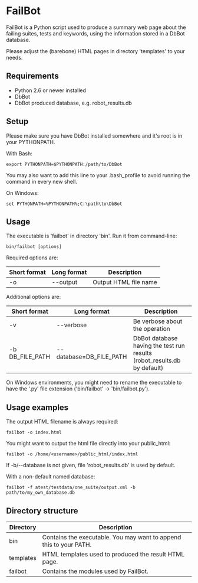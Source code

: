 FailBot
=======

FailBot is a Python script used to produce a summary web page about the failing
suites, tests and keywords, using the information stored in a DbBot database.

Please adjust the (barebone) HTML pages in directory 'templates' to your needs.


Requirements
------------
* Python 2.6 or newer installed
* DbBot
* DbBot produced database, e.g. robot_results.db


Setup
-----

Please make sure you have DbBot installed somewhere and it's root is in your
PYTHONPATH.

With Bash:

    export PYTHONPATH=$PYTHONPATH:/path/to/DbBot

You may also want to add this line to your .bash_profile to avoid running
the command in every new shell.

On Windows:

    set PYTHONPATH=%PYTHONPATH%;C:\path\to\DbBot


Usage
-----
The executable is 'failbot' in directory 'bin'. Run it from command-line:

    bin/failbot [options]

Required options are:

Short format    | Long format             | Description
--------------- |-------------------------| ------------------------------------------
-o              | --output                | Output HTML file name

Additional options are:

Short format    | Long format             | Description
--------------- |-------------------------| ------------------------------------------
-v              | --verbose               | Be verbose about the operation
-b DB_FILE_PATH | --database=DB_FILE_PATH | DbBot database having the test run results (robot_results.db by default)

On Windows environments, you might need to rename the executable to have the
'.py' file extension ('bin/failbot' -> 'bin/failbot.py').


Usage examples
--------------

The output HTML filename is always required:

    failbot -o index.html

You might want to output the html file directly into your public_html:

    failbot -o /home/<username>/public_html/index.html

If -b/--database is not given, file 'robot_results.db' is used by default.

With a non-default named database:

    failbot -f atest/testdata/one_suite/output.xml -b path/to/my_own_database.db


Directory structure
-------------------

Directory | Description
----------|------------
bin       | Contains the executable. You may want to append this to your PATH.
templates | HTML templates used to produced the result HTML page.
failbot   | Contains the modules used by FailBot.
